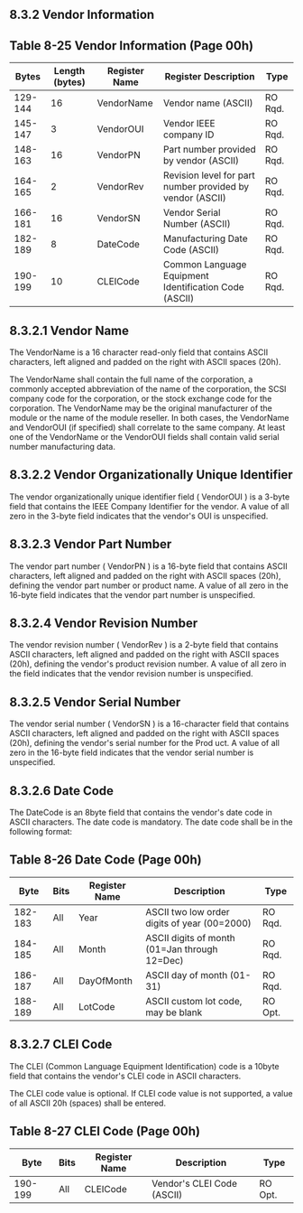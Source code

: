 ## 8.3.2 Vendor Information

## Table 8-25 Vendor Information (Page 00h)

| Bytes   |   Length  (bytes) | Register  Name   | Register Description                                      | Type    |
|---------|-------------------|------------------|-----------------------------------------------------------|---------|
| 129-144 |                16 | VendorName       | Vendor name (ASCII)                                       | RO Rqd. |
| 145-147 |                 3 | VendorOUI        | Vendor IEEE company ID                                    | RO Rqd. |
| 148-163 |                16 | VendorPN         | Part number provided by vendor (ASCII)                    | RO Rqd. |
| 164-165 |                 2 | VendorRev        | Revision level for part number provided by vendor (ASCII) | RO Rqd. |
| 166-181 |                16 | VendorSN         | Vendor Serial Number (ASCII)                              | RO Rqd. |
| 182-189 |                 8 | DateCode         | Manufacturing Date Code (ASCII)                           | RO Rqd. |
| 190-199 |                10 | CLEICode         | Common Language Equipment Identification Code (ASCII)     | RO Rqd. |

## 8.3.2.1 Vendor Name

The VendorName is a 16 character read-only field that contains ASCII characters, left aligned and padded on the right with ASCII spaces (20h).

The VendorName shall contain the full name of the corporation, a commonly accepted abbreviation of the name of the corporation, the SCSI company code for the corporation, or the stock exchange code for the corporation. The VendorName may be the original manufacturer of the module or the name of the module reseller. In both cases, the VendorName and VendorOUI (if specified) shall correlate to the same company. At least one of the VendorName or the VendorOUI fields shall contain valid serial number manufacturing data.

## 8.3.2.2 Vendor Organizationally Unique Identifier

The  vendor  organizationally  unique  identifier  field  ( VendorOUI )  is  a  3-byte  field  that  contains  the  IEEE Company Identifier for the vendor. A value of all zero in the 3-byte field indicates that the vendor's OUI is unspecified.

## 8.3.2.3 Vendor Part Number

The vendor part number ( VendorPN ) is a 16-byte field that contains ASCII characters, left aligned and padded on the right with ASCII spaces (20h), defining the vendor part number or product name. A value of all zero in the 16-byte field indicates that the vendor part number is unspecified.

## 8.3.2.4 Vendor Revision Number

The vendor revision number ( VendorRev ) is a 2-byte field that contains ASCII characters, left aligned and padded on the right with ASCII spaces (20h), defining the vendor's product revision number. A value of all zero in the field indicates that the vendor revision number is unspecified.

## 8.3.2.5 Vendor Serial Number

The vendor serial number ( VendorSN ) is a 16-character field that contains ASCII characters, left aligned and padded on the right with ASCII spaces (20h), defining the vendor's serial number for the Prod uct. A value of all zero in the 16-byte field indicates that the vendor serial number is unspecified.

## 8.3.2.6 Date Code

The DateCode is an 8byte field that contains the vendor's date code in ASCII characters. The date code is mandatory. The date code shall be in the following format:

## Table 8-26 Date Code (Page 00h)

| Byte    | Bits   | Register Name   | Description                                   | Type    |
|---------|--------|-----------------|-----------------------------------------------|---------|
| 182-183 | All    | Year            | ASCII two low order digits of year (00=2000)  | RO Rqd. |
| 184-185 | All    | Month           | ASCII digits of month (01=Jan through 12=Dec) | RO Rqd. |
| 186-187 | All    | DayOfMonth      | ASCII day of month (01-31)                    | RO Rqd. |
| 188-189 | All    | LotCode         | ASCII custom lot code, may be blank           | RO Opt. |

## 8.3.2.7 CLEI Code

The CLEI (Common Language Equipment Identification) code is a 10byte field that contains the vendor's CLEI code in ASCII characters.

The CLEI code value is optional. If CLEI code value is not supported, a value of all ASCII 20h (spaces) shall be entered.

## Table 8-27 CLEI Code (Page 00h)

| Byte    | Bits   | Register Name   | Description                | Type    |
|---------|--------|-----------------|----------------------------|---------|
| 190-199 | All    | CLEICode        | Vendor's CLEI Code (ASCII) | RO Opt. |
